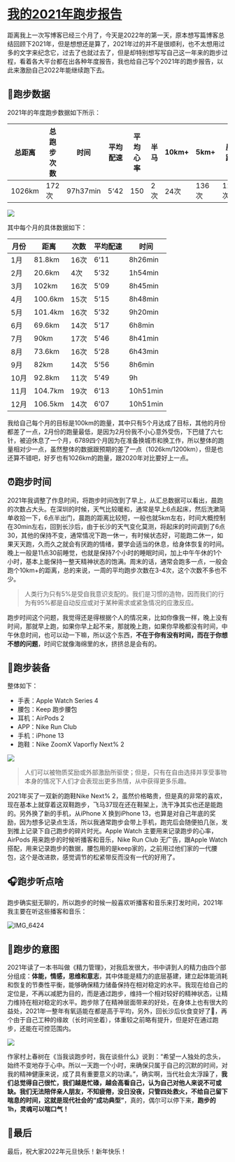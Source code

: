 # [我的2021年跑步报告](https://github.com/superleeyom/blog/issues/39)

距离我上一次写博客已经三个月了，今天是2022年的第一天，原本想写篇博客总结回顾下2021年，但是想想还是算了，2021年过的并不是很顺利，也不太想用过多的文字来纪念它，过去了也就过去了，但是却特别想写写自己这一年来的跑步过程，看着各大平台都在出各种年度报告，我也给自己写个2021年的跑步报告，以此来激励自己2022年能继续跑下去。



## 🏃跑步数据

2021年的年度跑步数据如下所示：

| 总距离 | 总跑步次数 | 时间     | 平均配速 | 平均心率 | 半马 | 10km+ | 5km+  | 晨跑  | 夜跑 |
| ------ | ---------- | -------- | -------- | -------- | ---- | ----- | ----- | ----- | ---- |
| 1026km | 172次      | 97h37min | 5‘42     | 150      | 2次  | 24次  | 136次 | 121次 | 38次 |

![](http://image.leeyom.top/img/IMG_6410.JPEG)

其中每个月的具体数据如下：

| 月份 | 距离    | 次数 | 平均配速 | 时间     |
| ---- | ------- | ---- | -------- | -------- |
| 1月  | 81.8km  | 16次 | 6‘11     | 8h26min  |
| 2月  | 20.6km  | 4次  | 5‘32     | 1h54min  |
| 3月  | 102km   | 16次 | 5’09     | 8h45min  |
| 4月  | 100.6km | 15次 | 5‘15     | 8h48min  |
| 5月  | 101.4km | 16次 | 5’32     | 9h20min  |
| 6月  | 69.6km  | 14次 | 5‘17     | 6h8min   |
| 7月  | 90km    | 17次 | 5’46     | 8h41min  |
| 8月  | 73.6km  | 16次 | 5‘28     | 6h43min  |
| 9月  | 82km    | 14次 | 5‘56     | 8h6min   |
| 10月 | 92.8km  | 11次 | 5’49     | 9h       |
| 11月 | 104.7km | 19次 | 6‘13     | 10h51min |
| 12月 | 106.5km | 14次 | 6’07     | 10h51min |

我给自己每个月的目标是100km的跑量，其中只有5个月达成了目标，其他的月份都差了一点，2月份的跑量最低，是因为2月份我不小心意外受伤，下巴缝了六七针，被迫休息了一个月，6789四个月因为在准备换城市和换工作，所以整体的跑量相对少一点，虽然整体的数据跟预期的差了一点（1026km/1200km），但是也还算不错吧，好歹也有1026km的跑量，跟2020年对比要好上一点。



## ⏰跑步时间



2021年我调整了作息时间，将跑步时间改到了早上，从汇总数据可以看出，晨跑的次数占大头。在深圳的时候，天气比较暖和，通常是早上6点起床，然后洗漱简单收拾一下，6点半出门，晨跑的距离比较短，一般也就5km左右，时间大概控制在30min左右，回到长沙后，由于长沙的天气变化莫测，将起床的时间调到了6点30，其他的保持不变，通常情况下跑一休一，有时候状态好，可能跑二休一，如果天天跑，久而久之就会有厌跑的情绪，要学会适当的休息，给身体恢复的时间。晚上一般是11点30前睡觉，也就是保持7个小时的睡眠时间，加上中午午休的1个小时，基本上能保持一整天精神状态的饱满。周末的话，通常会跑多一点，一般会跑个10km+的距离，总的来说，一周的平均跑步次数在3-4次，这个次数不多也不少。

> 人类行为只有5%是受自我意识支配的。我们是习惯的造物，因而我们的行为有95%都是自动反应或对于某种需求或紧急情况的应激反应。

跑步时间这个问题，我觉得还是得根据个人的情况来，比如你像我一样，晚上没有时间，那就早上跑，如果你早上起不来，那就晚上跑，如果你早晚都没有时间，中午休息时间，也可以动一下嘛，所以这个东西，**不在于你有没有时间，而在于你想不想的问题**，时间它就像海绵里的水，挤挤总是会有的。



## 👟跑步装备

整体如下：

- 手表：Apple Watch Series 4
- 腰包：Keep 跑步腰包
- 耳机：AirPods 2
- APP：Nike Run Club
- 手机：iPhone 13
- 跑鞋：Nike ZoomX Vaporfly Next% 2

![](http://image.leeyom.top/img/IMG_6420.JPEG)

> 人们可以被物质奖励或外部激励所驱使；但是，只有在自由选择并享受事物本身的情况下人们才会表现出更多热情，从中获得更多乐趣。

2021年买了一双新的跑鞋Nike Next% 2，虽然价格略贵，但是真的非常的喜欢，现在基本上就穿着这双鞋跑步，飞马37现在还在鞋架上，洗干净其实也还是能跑的。另外换了新的手机，从iPhone X 换到iPhone 13，也算是对自己年底的奖励，因为想多记录点生活，所以我通常跑步会带上手机，跑完后会随便拍几张，发到推上记录下自己跑步的碎片时光。Apple Watch 主要用来记录跑步的心率，AirPods 用来跑步的时候听播客和音乐，Nike Run Club 无广告，跟Apple Watch搭配，用来记录跑步的数据，腰包用的是keep家的，之前用过他们家的一代腰包，这个是改进款，感觉调节的松紧带反而没有一代的好用了。



## 🎧跑步听点啥

跑步确实挺无聊的，所以跑步的时候一般喜欢听播客和音乐来打发时间，2021年我主要在听这些播客和音乐：

![IMG_6424](https://user-images.githubusercontent.com/22115219/147843977-c9dc9c2d-32c1-4511-8c30-ab53ba94cf45.JPEG)


## 🤔跑步的意图

2021年读了一本书叫做《精力管理》，对我启发很大，书中讲到人的精力由四个部分组成：**体能，情感，思维和意志**，其中体能是精力的底层基建，建立起体能消耗和恢复的节奏性平衡，能够确保精力储备保持在相对稳定的水平。我现在给自己的定位是，不再以减肥为目的，而是通过跑步，维持一个相对较好的精神状态，让精力维持在相对稳定的水平。跑步除了在精神层面带来的好处，在身体上也有很大的益处，2021年一整年有氧适能在都是高于平均，另外，回长沙后伙食变好了🐶，再个由于自己工种的缘故（长时间坐着），体重较之前略有提升，但是好在通过跑步，还能在可控范围内。

![](http://image.leeyom.top/img/IMG_6432.JPEG)



作家村上春树在《当我谈跑步时，我在谈些什么》说到：“希望一人独处的念头，始终不变地存于心中。所以一天跑一个小时，来确保只属于自己的沉默的时间，对我的精神健康来说，成了具有重要意义的功课。”，确实啊，当代社会太浮躁了，**我们总觉得自己很忙，我们越是忙碌，越会高看自己，认为自己对他人来说不可或缺。我们无法陪伴亲人朋友，不知疲倦，没日没夜，只管四处救火，不给自己留下喘息的时间，这就是现代社会的“成功典型”**，真的，偶尔可以停下来，**跑步的1h，灵魂可以喘口气！**

## 🏁最后

最后，祝大家2022年元旦快乐！新年快乐！

